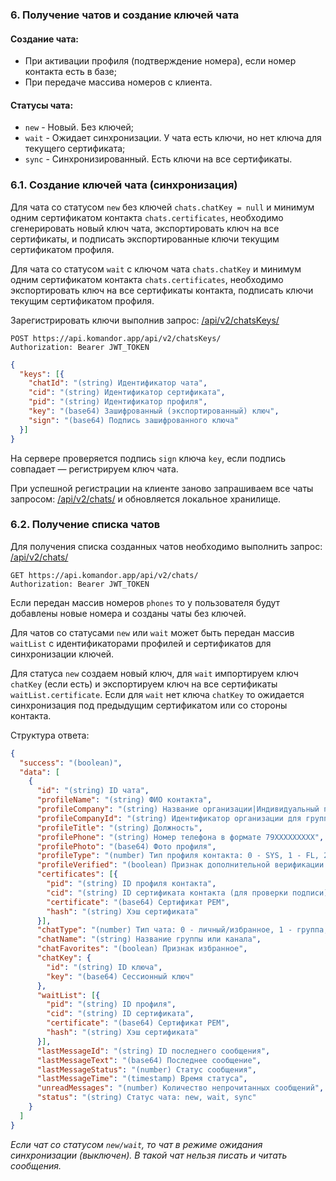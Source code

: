 ### 6. Получение чатов и создание ключей чата

#### Создание чата:
- При активации профиля (подтверждение номера), если номер контакта есть в базе;
- При передаче массива номеров с клиента.

#### Статусы чата:
- `new` - Новый. Без ключей;
- `wait` - Ожидает синхронизации. У чата есть ключи, но нет ключа для текущего сертификата;
- `sync` - Синхронизированный. Есть ключи на все сертификаты.

### 6.1. Создание ключей чата (синхронизация)

Для чата со статусом `new` без ключей `chats.chatKey = null` и минимум одним сертификатом контакта `chats.certificates`,
необходимо сгенерировать новый ключ чата, экспортировать ключ на все сертификаты, и подписать экспортированные ключи 
текущим сертификатом профиля.

Для чата со статусом `wait` с ключом чата `chats.chatKey` и минимум одним сертификатом контакта `chats.certificates`,
необходимо экспортировать ключ на все сертификаты контакта, подписать ключи текущим сертификатом профиля.

Зарегистрировать ключи выполнив запрос: [/api/v2/chatsKeys/](https://api.komandor.app/docs/static/index.html#/Chats/post_api_chatKeys_)

```http request
POST https://api.komandor.app/api/v2/chatsKeys/
Authorization: Bearer JWT_TOKEN
```
```json
{
  "keys": [{
    "chatId": "(string) Идентификатор чата",
    "cid": "(string) Идентификатор сертификата",
    "pid": "(string) Идентификатор профиля",
    "key": "(base64) Зашифрованный (экспортированный) ключ",
    "sign": "(base64) Подпись зашифрованного ключа"
  }]
}
```

На сервере проверяется подпись `sign` ключа `key`, если подпись совпадает — регистрируем ключ чата.

При успешной регистрации на клиенте заново запрашиваем все чаты запросом: [/api/v2/chats/](https://api.komandor.app/docs/static/index.html#/Chats/post_api_chats_)
и обновляется локальное хранилище.

### 6.2. Получение списка чатов

Для получения списка созданных чатов необходимо выполнить запрос: [/api/v2/chats/](https://api.komandor.app/docs/static/index.html#/Chats/post_api_chats_)

```http request
GET https://api.komandor.app/api/v2/chats/
Authorization: Bearer JWT_TOKEN
```

Если передан массив номеров `phones` то у пользователя будут добавлены новые номера и созданы чаты без ключей.

Для чатов со статусами `new` или `wait` может быть передан массив `waitList` с идентификаторами профилей и сертификатов
для синхронизации ключей. 

Для статуса `new` создаем новый ключ, для `wait` импортируем ключ `chatKey` (если есть) и экспортируем ключ
на все сертификаты `waitList.certificate`. Если для `wait` нет ключа `chatKey` то ожидается синхронизация под предыдущим
сертификатом или со стороны контакта.

Структура ответа:

```json
{
  "success": "(boolean)",
  "data": [
    {
      "id": "(string) ID чата",
      "profileName": "(string) ФИО контакта",
      "profileCompany": "(string) Название организации|Индивидуальный предприниматель",
      "profileCompanyId": "(string) Идентификатор организации для группировки чатов",
      "profileTitle": "(string) Должность",
      "profilePhone": "(string) Номер телефона в формате 79XXXXXXXXX",
      "profilePhoto": "(base64) Фото профиля",
      "profileType": "(number) Тип профиля контакта: 0 - SYS, 1 - FL, 2 - IP, 3 - UL",
      "profileVerified": "(boolean) Признак дополнительной верификации профиля",
      "certificates": [{
        "pid": "(string) ID профиля контакта",
        "cid": "(string) ID сертификата контакта (для проверки подписи)",
        "certificate": "(base64) Сертификат PEM",
        "hash": "(string) Хэш сертификата"
      }],
      "chatType": "(number) Тип чата: 0 - личный/избранное, 1 - группа, 2 - канал",
      "chatName": "(string) Название группы или канала",
      "chatFavorites": "(boolean) Признак избранное",
      "chatKey": {
        "id": "(string) ID ключа",
        "key": "(base64) Сессионный ключ"
      },
      "waitList": [{
        "pid": "(string) ID профиля",
        "cid": "(string) ID сертификата",
        "certificate": "(base64) Сертификат PEM",
        "hash": "(string) Хэш сертификата"
      }],
      "lastMessageId": "(string) ID последнего сообщения",
      "lastMessageText": "(base64) Последнее сообщение",
      "lastMessageStatus": "(number) Статус сообщения",
      "lastMessageTime": "(timestamp) Время статуса",
      "unreadMessages": "(number) Количество непрочитанных сообщений",
      "status": "(string) Статус чата: new, wait, sync"
    }
  ]
}
```

_Если чат со статусом `new/wait`, то чат в режиме ожидания синхронизации (выключен). В такой чат нельзя писать и читать 
сообщения._
